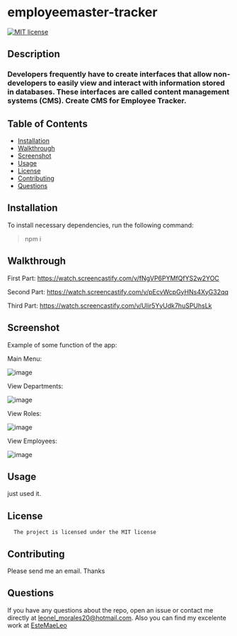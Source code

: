 
# employeemaster-tracker

[![MIT license](https://img.shields.io/badge/License-MIT-blue.svg)](https://lbesson.mit-license.org/)
  
## Description
### Developers frequently have to create interfaces that allow non-developers to easily view and interact with information stored in databases. These interfaces are called content management systems (CMS). Create CMS for Employee Tracker.
  
## Table of Contents

  - [Installation](#installation)
  - [Walkthrough](#walkthrough )
  - [Screenshot](#screenshot)
  - [Usage](#usage)
  - [License](#license)
  - [Contributing](#contributing)
  - [Questions](#questions)

## Installation
To install necessary dependencies, run the following command:

> npm i

## Walkthrough

First Part: https://watch.screencastify.com/v/fNgVP6PYMfQfYS2w2YOC

Second Part: https://watch.screencastify.com/v/pEcvWcpGyHNs4XyG32qq

Third Part: https://watch.screencastify.com/v/Ulir5YyUdk7huSPUhsLk


## Screenshot

Example of some function of the app:

Main Menu:

![image](https://user-images.githubusercontent.com/89478789/166183210-1497ab87-c5d0-4a01-a7cf-6f4a78e051a6.png)

View Departments:

![image](https://user-images.githubusercontent.com/89478789/166183244-3b2f97a6-7c21-4448-b029-175c10329527.png)

View Roles:

![image](https://user-images.githubusercontent.com/89478789/166183250-361fcfa0-2d74-44ba-a94b-9c90f62285ff.png)

View Employees:

![image](https://user-images.githubusercontent.com/89478789/166183264-e724c3c3-cf61-4dc4-ad4d-773d3dab8b2e.png)


## Usage
just used it. 


## License 
      The project is licensed under the MIT license

## Contributing
Please send me an email. Thanks


## Questions
If you have any questions about the repo, open an issue or contact me directly at <leonel_morales20@hotmail.com>. Also you can find my excelente work at [EsteMaeLeo](https://www.github.com/EsteMaeLeo)
